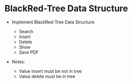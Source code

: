# BlackRed-Tree Data Structure

- Implement BlackRed-Tree Data Structure:
  + Search 
  + Insert
  + Delete
  + Show
  + Save PDF

- Notes:
  + Value insert must be not in tree
  + Value delete must be in tree
